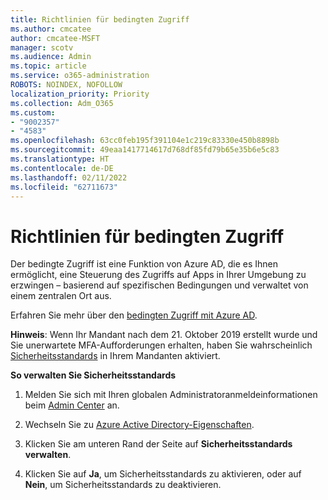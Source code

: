 ```yaml
---
title: Richtlinien für bedingten Zugriff
ms.author: cmcatee
author: cmcatee-MSFT
manager: scotv
ms.audience: Admin
ms.topic: article
ms.service: o365-administration
ROBOTS: NOINDEX, NOFOLLOW
localization_priority: Priority
ms.collection: Adm_O365
ms.custom:
- "9002357"
- "4583"
ms.openlocfilehash: 63cc0feb195f391104e1c219c83330e450b8898b
ms.sourcegitcommit: 49eaa1417714617d768df85fd79b65e35b6e5c83
ms.translationtype: HT
ms.contentlocale: de-DE
ms.lasthandoff: 02/11/2022
ms.locfileid: "62711673"
---
```

# <a name="conditional-access-policies"></a>Richtlinien für bedingten Zugriff

Der bedingte Zugriff ist eine Funktion von Azure AD, die es Ihnen ermöglicht, eine Steuerung des Zugriffs auf Apps in Ihrer Umgebung zu erzwingen – basierend auf spezifischen Bedingungen und verwaltet von einem zentralen Ort aus.

Erfahren Sie mehr über den [bedingten Zugriff mit Azure AD](https://docs.microsoft.com/azure/active-directory/conditional-access/).  

**Hinweis**: Wenn Ihr Mandant nach dem 21. Oktober 2019 erstellt wurde und Sie unerwartete MFA-Aufforderungen erhalten, haben Sie wahrscheinlich [Sicherheitsstandards](https://aka.ms/securitydefaults) in Ihrem Mandanten aktiviert.

**So verwalten Sie Sicherheitsstandards**

1. Melden Sie sich mit Ihren globalen Administratoranmeldeinformationen beim [Admin Center](https://go.microsoft.com/fwlink/p/?linkid=834822) an.

2. Wechseln Sie zu [Azure Active Directory-Eigenschaften](https://portal.azure.com/#blade/Microsoft_AAD_IAM/ActiveDirectoryMenuBlade/Properties).

3. Klicken Sie am unteren Rand der Seite auf **Sicherheitsstandards verwalten**.

4. Klicken Sie auf **Ja**, um Sicherheitsstandards zu aktivieren, oder auf **Nein**, um Sicherheitsstandards zu deaktivieren.
